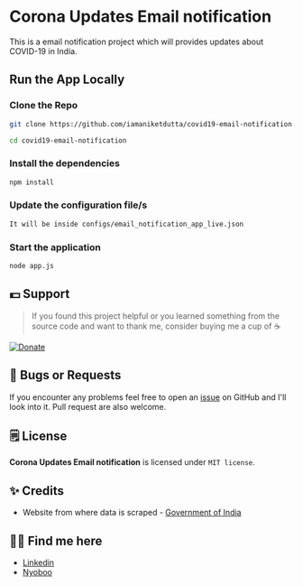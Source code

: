 # Corona Updates Email notification
This is a email notification project which will provides updates about COVID-19 in India.


## Run the App Locally

### Clone the Repo
```bash
git clone https://github.com/iamaniketdutta/covid19-email-notification.git

cd covid19-email-notification
```

### Install the dependencies
```bash
npm install
```

### Update the configuration file/s
```bash
It will be inside configs/email_notification_app_live.json
```

### Start the application
```bash
node app.js
```

## 💵 Support
> If you found this project helpful or you learned something from the source code and want to thank me, consider buying me a cup of :coffee:

[![Donate](https://img.shields.io/badge/Donate-PayPal-green.svg)](https://paypal.me/iamaniketdutta)


## 🐛 Bugs or Requests

If you encounter any problems feel free to open an [issue](https://github.com/iamaniketdutta/covid19-email-notification/issues/new) on GitHub and I'll look into it. Pull request are also welcome.

## 🗒️ License

**Corona Updates Email notification** is licensed under `MIT license`.

## ✨ Credits
* Website from where data is scraped - [Government of India](https://www.mohfw.gov.in/)

## 👦🏼 Find me here
* [Linkedin](https://www.linkedin.com/in/anik1505)
* [Nyoboo](https://nyoboo.com/profiles/aniket-dutta)
